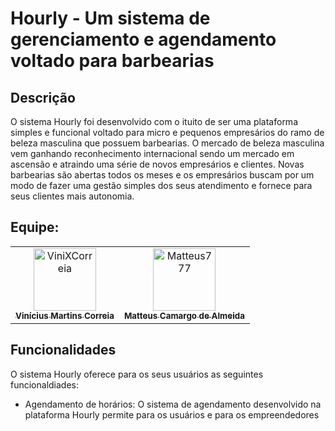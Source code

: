 <h1>Hourly - Um sistema de gerenciamento e agendamento voltado para barbearias</h1> 

<h2>Descrição</h2> 

<p>O sistema Hourly foi desenvolvido com o ituito de ser uma plataforma simples e funcional voltado para micro e pequenos empresários do ramo de beleza masculina que possuem barbearias. O mercado de beleza masculina vem ganhando reconhecimento internacional sendo um mercado em ascensão e atraindo uma série de novos empresários e clientes. Novas barbearias são abertas todos os meses e os empresários buscam por um modo de fazer uma gestão simples dos seus atendimento e fornece para seus clientes mais autonomia.

<h2>Equipe:</h2> 

<table>
  <tbody><tr>
    <td align="center">
      <a href="https://github.com/ViniXCorreia">
        <img src="https://avatars.githubusercontent.com/u/79664002?v=4" width="100px" height="100px" alt="ViniXCorreia" style="max-width: 100%;">
        <br>
        <sub><b>Vinícius Martins Correia</b></sub>
      </a>
    </td>
    <td align="center">
      <a href="https://github.com/Matteus777">
        <img src="https://avatars.githubusercontent.com/u/41447631?v=4" width="100px" height="100px" alt="Matteus777" style="max-width: 100%;">
        <br>
        <sub><b>Matteus Camargo de Almeida</b></sub>
      </a>
    </td>
  </tr>
</table>

<h2>Funcionalidades</h2>
<p>O sistema Hourly oferece para os seus usuários as seguintes funcionaldiades:</p>
<ul>
  <li>Agendamento de horários: O sistema de agendamento desenvolvido na plataforma Hourly permite para os usuários e para os empreendedores </li>
</ul>

